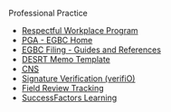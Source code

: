 Professional Practice

*   [Respectful Workplace Program​](https://hw.bchydro.bc.ca/basicpage/respectful-workplace)
*   [<abbr title="Professional Governance Act">PGA</abbr> - EGBC Home](https://hydroshare.bchydro.bc.ca/sites/PGA/SitePages/Home.aspx)
*   [<abbr title="Engineers and Geoscientists BC">EGBC</abbr> Filing - Guides and References](file://bchydro.adroot.bchydro.bc.ca/data/Engineering/Distribution/0%20EGBC%20Filing/0%20Guidelines%20and%20References)
*   [DESRT Memo Template](https://hydroshare.bchydro.bc.ca/sites/PGA/_layouts/15/WopiFrame.aspx?sourcedoc=%7BE644A337-F1EE-4B8B-86EE-1625E9FAF170%7D&file=DESRT%20Memo.docx&action=default)​
*   [<abbr title="Controlled Numbering System">CNS</abbr>](http://kdcssweb1/cns/Account/Login?ReturnUrl=%2Fcns%2F)
*   [Signature Verification (verifiO)​](https://verifio.com/document)
*   [Field Review Tracking](https://hydroshare.bchydro.bc.ca/sites/de/Lists/Field%20Review%20Tracking/Active%20Items.aspx)
*   [SuccessFactors Learning​](https://hcm17.sapsf.com/login?company=bchydro)